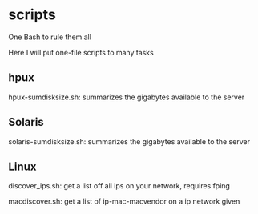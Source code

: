 # scripts
One Bash to rule them all

Here I will put one-file scripts to many tasks

## hpux 
hpux-sumdisksize.sh: summarizes the gigabytes available to the server

## Solaris
solaris-sumdisksize.sh: summarizes the gigabytes available to the server

## Linux
discover_ips.sh: get a list off all ips on your network, requires fping

macdiscover.sh: get a list of ip-mac-macvendor on a ip network given
